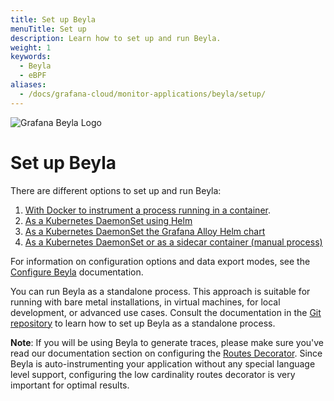 ```yaml
---
title: Set up Beyla
menuTitle: Set up
description: Learn how to set up and run Beyla.
weight: 1
keywords:
  - Beyla
  - eBPF
aliases:
  - /docs/grafana-cloud/monitor-applications/beyla/setup/
---
```


![Grafana Beyla Logo](https://grafana.com/media/docs/grafana-cloud/beyla/beyla-logo-2.png)

# Set up Beyla

There are different options to set up and run Beyla:

1. [With Docker to instrument a process running in a container](docker/).
1. [As a Kubernetes DaemonSet using Helm](kubernetes-helm/)
1. [As a Kubernetes DaemonSet the Grafana Alloy Helm chart](helm-alloy/)
1. [As a Kubernetes DaemonSet or as a sidecar container (manual process)](kubernetes/)

For information on configuration options and data export modes, see the [Configure Beyla](../configure/) documentation.

You can run Beyla as a standalone process. This approach is suitable for running with bare metal installations, in virtual machines, for local development, or advanced use cases. Consult the documentation in the [Git repository](https://github.com/grafana/beyla/blob/main/docs/sources/setup/standalone.md) to learn how to set up Beyla as a standalone process.

**Note**: If you will be using Beyla to generate traces, please make sure you've read our documentation section on configuring
the [Routes Decorator](../configure/routes-decorator/). Since Beyla is auto-instrumenting your application without any
special language level support, configuring the low cardinality routes decorator is very important for optimal results.

